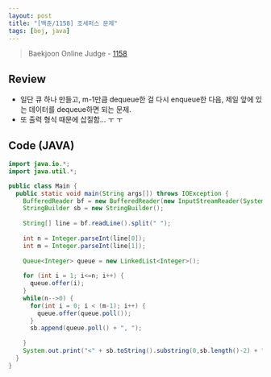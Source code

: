 ```yaml
---
layout: post
title: "[백준/1158] 조세퍼스 문제"
tags: [boj, java]
---
```

> Baekjoon Online Judge - [1158](https://www.acmicpc.net/problem/1158)

## Review
* 일단 큐 하나 만들고, m-1만큼 dequeue한 걸 다시 enqueue한 다음, 제일 앞에 있는 데이터를 dequeue하면 되는 문제.
* 또 출력 형식 때문에 삽질함... ㅜ ㅜ

## Code (JAVA)
```java
import java.io.*;
import java.util.*;

public class Main {
  public static void main(String args[]) throws IOException {
    BufferedReader bf = new BufferedReader(new InputStreamReader(System.in));
    StringBuilder sb = new StringBuilder();
    
    String[] line = bf.readLine().split(" ");
    
    int n = Integer.parseInt(line[0]);
    int m = Integer.parseInt(line[1]);
    
    Queue<Integer> queue = new LinkedList<Integer>();
    
    for (int i = 1; i<=n; i++) {
      queue.offer(i);
    }
    while(n-->0) {
      for(int i = 0; i < (m-1); i++) {
        queue.offer(queue.poll());
      }
      sb.append(queue.poll() + ", ");
      
    }
    System.out.print("<" + sb.toString().substring(0,sb.length()-2) + ">");
  }
}
```